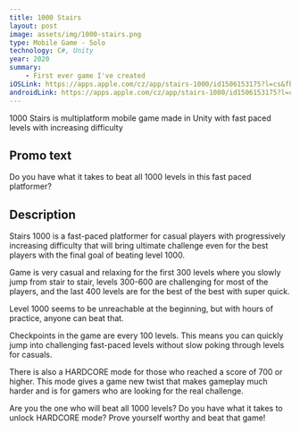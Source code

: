 ```yaml
---
title: 1000 Stairs
layout: post
image: assets/img/1000-stairs.png
type: Mobile Game - Solo
technology: C#, Unity
year: 2020
summary:
    - First ever game I've created
iOSLink: https://apps.apple.com/cz/app/stairs-1000/id1506153175?l=cs&fbclid=IwAR0ZuFRwT84gVo456xLBYpf2v0fLo101MVSiVtRGO3AFYne5uQFUUJ7Z-Bg
androidLink: https://apps.apple.com/cz/app/stairs-1000/id1506153175?l=cs&fbclid=IwAR0ZuFRwT84gVo456xLBYpf2v0fLo101MVSiVtRGO3AFYne5uQFUUJ7Z-Bg
---
```

1000 Stairs is multiplatform mobile game made in Unity with fast paced levels with increasing difficulty<!--more-->

## Promo text

Do you have what it takes to beat all 1000 levels in this fast paced platformer?

## Description

Stairs 1000 is a fast-paced platformer for casual players with progressively increasing difficulty that will bring ultimate challenge even for the best players with the final goal of beating level 1000.

Game is very casual and relaxing for the first 300 levels where you slowly jump from stair to stair, levels 300-600 are challenging for most of the players, and the last 400 levels are for the best of the best with super quick.

Level 1000 seems to be unreachable at the beginning, but with hours of practice, anyone can beat that.

Checkpoints in the game are every 100 levels. This means you can quickly jump into challenging fast-paced levels without slow poking through levels for casuals.

There is also a HARDCORE mode for those who reached a score of 700 or higher. This mode gives a game new twist that makes gameplay much harder and is for gamers who are looking for the real challenge.

Are you the one who will beat all 1000 levels? Do you have what it takes to unlock HARDCORE mode? Prove yourself worthy and beat that game!